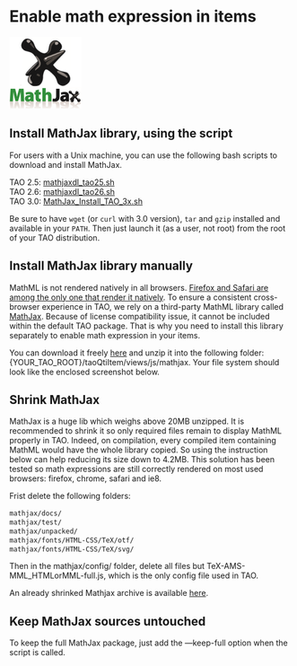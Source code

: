 <!--
parent:
    title: Wiki
author:
    - 'Vijai Pandey'
created_at: '2013-09-20 08:16:25'
updated_at: '2016-11-25 19:49:16'
tags:
    - Wiki
-->

Enable math expression in items
===============================

![](../resources/badge-square.png)

Install MathJax library, using the script
-----------------------------------------

For users with a Unix machine, you can use the following bash scripts **<span class="installation TAO your of root the in"></span>** to download and install MathJax.<br/>

TAO 2.5: [mathjaxdl\_tao25.sh](../resources//attachments/download/3154/mathjaxdl_tao25.sh)\
TAO 2.6: [mathjaxdl\_tao26.sh](../resources//attachments/download/3215/mathjaxdl_tao26.sh)\
TAO 3.0: [MathJax\_Install\_TAO\_3x.sh](../resources//attachments/download/3964/MathJax_Install_TAO_3x.sh)

Be sure to have `wget` (or `curl` with 3.0 version), `tar` and `gzip` installed and available in your `PATH`. Then just launch it (as a user, not root) from the root of your TAO distribution.

Install MathJax library manually
--------------------------------

MathML is not rendered natively in all browsers. [Firefox and Safari are among the only one that render it natively](http://caniuse.com/#feat=mathml). To ensure a consistent cross-browser experience in TAO, we rely on a third-party MathML library called [MathJax](http://www.mathjax.org/). Because of license compatibility issue, it cannot be included within the default TAO package. That is why you need to install this library separately to enable math expression in your items.<br/>

You can download it freely [here](http://docs.mathjax.org/en/latest/installation.html#obtaining-mathjax-via-an-archive) and unzip it into the following folder: {YOUR\_TAO\_ROOT}/taoQtiItem/views/js/mathjax. Your file system should look like the enclosed screenshot below.

Shrink MathJax
--------------

MathJax is a huge lib which weighs above 20MB unzipped. It is recommended to shrink it so only required files remain to display MathML properly in TAO. Indeed, on compilation, every compiled item containing MathML would have the whole library copied. So using the instruction below can help reducing its size down to 4.2MB. This solution has been tested so math expressions are still correctly rendered on most used browsers: firefox, chrome, safari and ie8.<br/>

Frist delete the following folders:

    mathjax/docs/
    mathjax/test/
    mathjax/unpacked/
    mathjax/fonts/HTML-CSS/TeX/otf/
    mathjax/fonts/HTML-CSS/TeX/svg/

Then in the mathjax/config/ folder, delete all files but TeX-AMS-MML\_HTMLorMML-full.js, which is the only config file used in TAO.

An already shrinked Mathjax archive is available [here](http://forge.taotesting.com/attachments/download/2578/mathjax-shrinked.zip).

Keep MathJax sources untouched
------------------------------

To keep the full MathJax package, just add the —keep-full option when the script is called.

